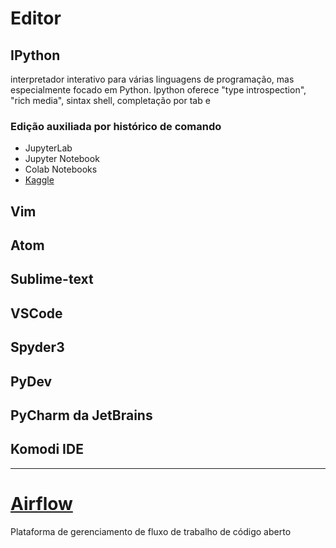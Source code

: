 # Editor 

## IPython 
interpretador interativo para várias linguagens de programação, mas especialmente focado em Python. Ipython oferece "type introspection", "rich media", sintax shell, completação por tab e 

### Edição auxiliada por histórico de comando
* JupyterLab
* Jupyter Notebook
* Colab Notebooks
* [Kaggle](https://www.kaggle.com/)

## Vim
## Atom
## Sublime-text
## VSCode
## Spyder3
## PyDev
## PyCharm da JetBrains
## Komodi IDE

--- 

# [Airflow](https://airflow.apache.org/)
Plataforma de gerenciamento de fluxo de trabalho de código aberto
